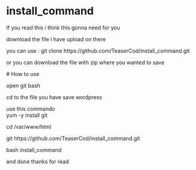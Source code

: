 # install_command
<p>If you read this i think this gonna need for you </p>
<p>download the file i have upload on there</p>
<p>you can use : git clone https://github.com/TeaserCod/install_command.git</p>
<p>or you can download the file with zip where you wanted to save</p>
# How to use 
<p>open git bash</p>
<p>cd to the file you have save wordpress</p>
<p>use this commando <br>yum -y install git</p>
<p>cd /var/www/html</p>
<p>git https://github.com/TeaserCod/install_command.git</p>
<p>bash install_command</p>
<p>and done thanks for read</p>